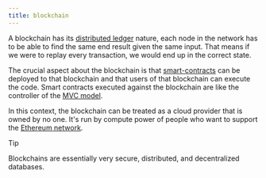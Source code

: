 ```yaml
---
title: blockchain
---
```


A blockchain has its [distributed ledger](/distributed%20ledger) nature, each node in the network has to be able to find the same end result given the same input. That means if we were to replay every transaction, we would end up in the correct state.

The crucial aspect about the blockchain is that [smart-contracts](/knowledge/Web3/smart-contracts.md) can be deployed to that blockchain and that users of that blockchain can execute the code. Smart contracts executed against the blockchain are like the controller of the [MVC model](/MVC%20model).

In this context, the blockchain can be treated as a cloud provider that is owned by no one. It's run by compute power of people who want to support the [Ethereum network](/Ethereum%20network).

> [!tip]
>
> Blockchains are essentially very secure, distributed, and decentralized databases.
